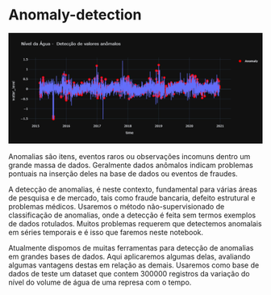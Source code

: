 # Anomaly-detection

![oi](https://github.com/RondinellyMorais/Anomaly-detection/blob/master/newplot.png)

Anomalias são itens, eventos raros ou observações incomuns dentro um grande massa de dados. Geralmente dados anômalos indicam problemas pontuais na inserção deles na base de dados ou eventos de fraudes. 

A detecção de anomalias, é neste contexto, fundamental para várias áreas de pesquisa e de mercado, tais como fraude bancaria, defeito estrutural e problemas médicos. Usaremos o método não-supervisionado de classificação de anomalias, onde a detecção é feita sem termos exemplos de dados rotulados. Muitos problemas requerem que detectemos anomalais em séries temporais e é isso que faremos neste notebook.

Atualmente dispomos de muitas ferramentas para detecção de anomalias em grandes bases de dados. Aqui aplicaremos algumas delas, avaliando algumas vantagens destas em relação as demais. Usaremos como base de dados de teste um dataset que contem 300000 registros da variação do nível do volume de água de uma represa com o tempo.
